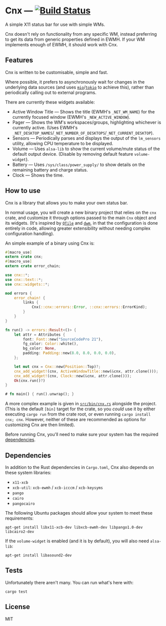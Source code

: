 # Cnx — [![Build Status](https://travis-ci.org/mjkillough/cnx.svg?branch=master)](https://travis-ci.org/mjkillough/cnx)

A simple X11 status bar for use with simple WMs.

Cnx doesn't rely on functionality from any specific WM, instead preferring to
get its data from generic properties defined in EWMH. If your WM implements
enough of EWMH, it should work with Cnx.


## Features

Cnx is written to be customisable, simple and fast.

Where possible, it prefers to asynchronously wait for changes in the underlying
data sources (and uses [`mio`]/[`tokio`] to achieve this), rather than periodically
calling out to external programs.

[`mio`]: https://docs.rs/mio
[`tokio`]: https://tokio.rs/

There are currently these widgets available:
 - Active Window Title — Shows the title (EWMH's `_NET_WM_NAME`) for the
   currently focused window (EWMH's `_NEW_ACTIVE_WINDOW`).
 - Pager — Shows the WM's workspaces/groups, highlighting whichever is currently
   active. (Uses EWMH's
   `_NET_DESKTOP_NAMES`/`_NET_NUMBER_OF_DESKTOPS`/`_NET_CURRENT_DESKTOP`).
 - Sensors — Periodically parses and displays the output of the `lm_sensors`
   utility, allowing CPU temperature to be displayed.
 - Volume — Uses `alsa-lib` to show the current volume/mute status of the
   default output device. (Disable by removing default feature
   `volume-widget`).
 - Battery — Uses `/sys/class/power_supply/` to show details on the remaining
   battery and charge status.
 - Clock — Shows the time.

## How to use

Cnx is a library that allows you to make your own status bar.

In normal usage, you will create a new binary project that relies on the `cnx`
crate, and customize it through options passed to the main `Cnx` object and
its widgets. (It's inspired by [`QTile`] and [`dwm`], in that the configuration
is done entirely in code, allowing greater extensibility without needing complex
configuration handling).

[`QTile`]: http://www.qtile.org/
[`dwm`]: http://dwm.suckless.org/

An simple example of a binary using Cnx is:

```rust
#[macro_use]
extern crate cnx;
#[macro_use]
extern crate error_chain;

use cnx::*;
use cnx::text::*;
use cnx::widgets::*;

mod errors {
    error_chain! {
        links {
            Cnx(::cnx::errors::Error, ::cnx::errors::ErrorKind);
        }
    }
}

fn run() -> errors::Result<()> {
    let attr = Attributes {
        font: Font::new("SourceCodePro 21"),
        fg_color: Color::white(),
        bg_color: None,
        padding: Padding::new(8.0, 8.0, 0.0, 0.0),
    };

    let mut cnx = Cnx::new(Position::Top)?;
    cnx_add_widget!(cnx, ActiveWindowTitle::new(&cnx, attr.clone()));
    cnx_add_widget!(cnx, Clock::new(&cnx, attr.clone()));
    Ok(cnx.run()?)
}

# fn main() { run().unwrap(); }
```

A more complex example is given in [`src/bin/cnx.rs`] alongside the project.
(This is the default `[bin]` target for the crate, so you _could_ use it by
either executing `cargo run` from the crate root, or even running `cargo install
cnx; cnx`. However, neither of these are recommended as options for customizing
Cnx are then limited).

Before running Cnx, you'll need to make sure your system has the required
[dependencies].

[`src/bin/cnx.rs`]: https://github.com/mjkillough/cnx/blob/master/src/bin/cnx.rs
[dependencies]: #dependencies

## Dependencies

In addition to the Rust dependencies in `Cargo.toml`, Cnx also depends on these
system libraries:
 - `x11-xcb`
 - `xcb-util`: `xcb-ewmh` / `xcb-icccm` / `xcb-keysyms`
 - `pango`
 - `cairo`
 - `pangocairo`

The following Ubuntu packages should allow your system to meet these
requirements:

```
apt-get install libx11-xcb-dev libxcb-ewmh-dev libpango1.0-dev libcairo2-dev
```

If the `volume-widget` is enabled (and it is by default), you will also need
`alsa-lib`:

```
apt-get install libasound2-dev
```


## Tests

Unfortunately there aren't many. You can run what's here with:

```
cargo test
```


## License

MIT
